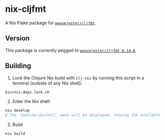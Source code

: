 # nix-cljfmt

A Nix Flake package for [`weavejester/cljfmt`](https://github.com/weavejester/cljfmt).

## Version

This package is currently pegged to [`weavejester/cljfmt 0.14.0`](https://github.com/weavejester/cljfmt/releases/tag/0.14.0).

## Building

1. Lock the Clojure Nix build with `clj-nix` by running this script in a terminal (outside of any Nix shell):
```bash
bin/nix-deps.lock.sh
```

2. Enter the Nix shell:
```bash
nix develop
# The `numtide/devshell` menu will be displayed, showing the available commands
```

3. Build
```bash
nix build
```
